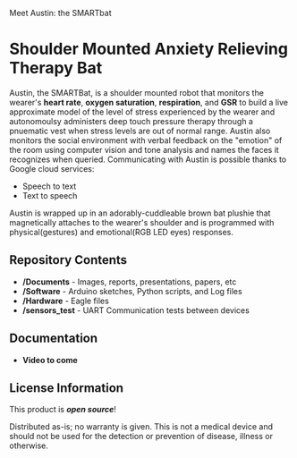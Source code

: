 Meet Austin: the SMARTbat

Shoulder Mounted Anxiety Relieving Therapy Bat
==================================================================

Austin, the SMARTBat, is a shoulder mounted robot that monitors the wearer's **heart rate**, **oxygen saturation**, **respiration**, and **GSR** to build a live approximate model of the level of stress experienced by the wearer and autonomoulsy administers deep touch pressure therapy through a pnuematic vest when stress levels are out of normal range. Austin also monitors the social environment with verbal feedback on the "emotion" of the room using computer vision and tone analysis and names the faces it recognizes when queried. Communicating with Austin is possible thanks to Google cloud services:

- Speech to text
- Text to speech

Austin is wrapped up in an adorably-cuddleable brown bat plushie that magnetically attaches to the wearer's shoulder and is programmed with physical(gestures) and emotional(RGB LED eyes) responses.  

Repository Contents
-------------------

* **/Documents** - Images, reports, presentations, papers, etc
* **/Software** - Arduino sketches, Python scripts, and Log files 
* **/Hardware** - Eagle files
* **/sensors_test** - UART Communication tests between devices  


Documentation
--------------
* **Video to come**


License Information
-------------------

This product is _**open source**_! 

Distributed as-is; no warranty is given. This is not a medical device and should not be used for the detection or prevention of disease, illness or otherwise. 
